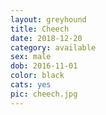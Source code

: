 ```yaml
---
layout: greyhound
title: Cheech
date: 2018-12-20
category: available
sex: male
dob: 2016-11-01
color: black
cats: yes
pic: cheech.jpg
---
```


